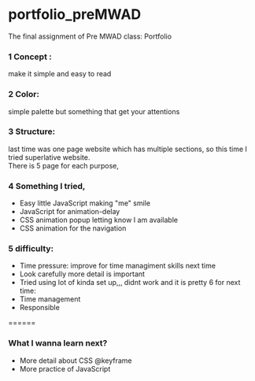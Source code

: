 # portfolio_preMWAD

The final assignment of Pre MWAD class: Portfolio

### 1 Concept :

make it simple and easy to read

### 2 Color:

simple palette but something that get your attentions

### 3 Structure:

last time was one page website which has multiple sections, so this time I tried superlative website.  
 There is 5 page for each purpose,

### 4 Something I tried,

- Easy little JavaScript making "me" smile
- JavaScript for animation-delay
- CSS animation popup letting know I am available
- CSS animation for the navigation

### 5 difficulty:

- Time pressure: improve for time managiment skills next time
- Look carefully
  more detail is important
- Tried using lot of kinda set up,,,
  didnt work and it is pretty
  6 for next time:
- Time management
- Responsible

======

### What I wanna learn next?

- More detail about CSS @keyframe
- More practice of JavaScript
